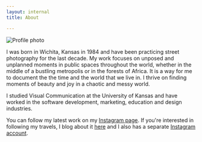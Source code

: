 ```yaml
---
layout: internal
title: About

---
```

<img src="/assets/images/profile.jpg" alt="Profile photo" class="left"> <p>I was born in Wichita, Kansas in 1984 and have been practicing street photography for the last decade. My work focuses on unposed and unplanned moments in public spaces throughout the world, whether in the middle of a bustling metropolis or in the forests of Africa. It is a way for me to document the the time and the world that we live in. I thrive on finding moments of beauty and joy in a chaotic and messy world.</p>

<p>I studied Visual Communication at the University of Kansas and have worked in the software development, marketing, education and design industries.</p>

<p>You can follow my latest work on my <a href="http://www.instagram.com/kylebatsonphoto">Instagram page</a>. If you're interested in following my travels, I blog about it <a href="http://www.desirepath.life">here</a> and I also has a separate <a href="http://www.instagram.com/desirepathlife">Instagram account</a>.